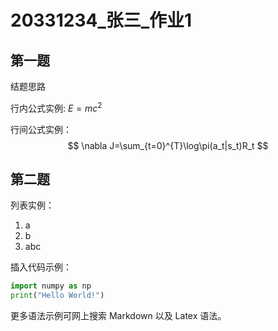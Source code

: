 # 20331234\_张三\_作业1

## 第一题

结题思路

行内公式实例: $E=mc^2$

行间公式实例：
$$
\nabla J=\sum_{t=0}^{T}\log\pi(a_t|s_t)R_t
$$

##  第二题

列表实例：

1. a
2. b
3. abc

插入代码示例：

```python
import numpy as np
print("Hello World!")
```

更多语法示例可网上搜索 Markdown 以及 Latex 语法。